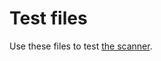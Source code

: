 # Test files

Use these files to test [the scanner](https://github.com/MemoryInABottle/split-screen-editor/blob/main/parser/scanner.html).
